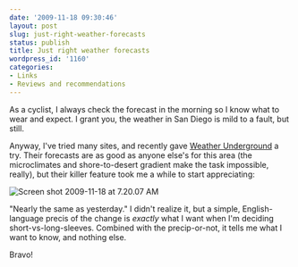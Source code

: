 ```yaml
---
date: '2009-11-18 09:30:46'
layout: post
slug: just-right-weather-forecasts
status: publish
title: Just right weather forecasts
wordpress_id: '1160'
categories:
- Links
- Reviews and recommendations
---
```


As a cyclist, I always check the forecast in the morning so I know what to wear and expect. I grant you, the weather in San Diego is mild to a fault, but still.

Anyway, I've tried many sites, and recently gave [Weather Underground](http://www.wunderground.com/cgi-bin/findweather/getForecast?query=92093&wuSelect=WEATHER&MR=1) a try. Their forecasts are as good as anyone else's for this area (the microclimates and shore-to-desert gradient make the task impossible, really), but their killer feature took me a while to start appreciating:

![Screen shot 2009-11-18 at 7.20.07 AM](http://fnord.phfactor.net/wp-content/uploads/2009/11/Screen-shot-2009-11-18-at-7.20.07-AM.png)

"Nearly the same as yesterday." I didn't realize it, but a simple, English-language precis of the change is _exactly_ what I want when I'm deciding short-vs-long-sleeves. Combined with the precip-or-not, it tells me what I want to know, and nothing else.

Bravo!
